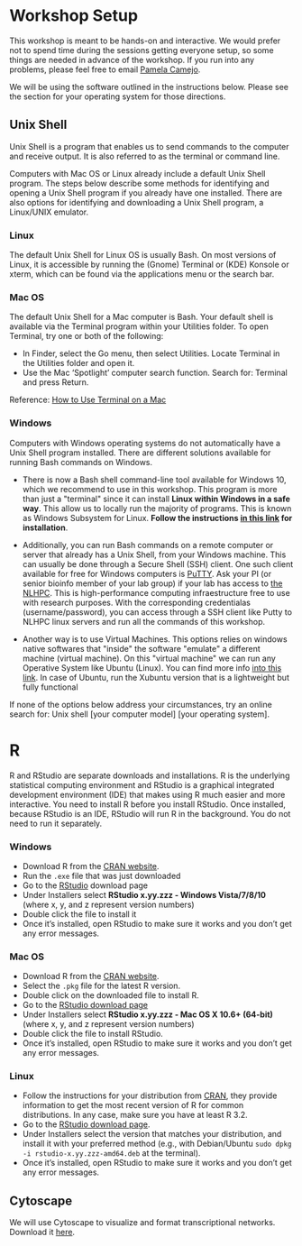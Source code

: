 # Workshop Setup

This workshop is meant to be hands-on and interactive. We would prefer not to spend time during the sessions getting everyone setup, so some things are needed in advance of the workshop. If you run into any problems, please feel free to email [Pamela Camejo](pcamejo@bio.puc.cl).

We will be using the software outlined in the instructions below. Please see the section for your operating system for those directions.

## Unix Shell

Unix Shell is a program that enables us to send commands to the computer and receive output. It is also referred to as the terminal or command line.

Computers with Mac OS or Linux already include a default Unix Shell program. The steps below describe some methods for identifying and opening a Unix Shell program if you already have one installed. There are also options for identifying and downloading a Unix Shell program, a Linux/UNIX emulator.

### Linux

The default Unix Shell for Linux OS is usually Bash. On most versions of Linux, it is accessible by running the (Gnome) Terminal or (KDE) Konsole or xterm, which can be found via the applications menu or the search bar.

### Mac OS

The default Unix Shell for a Mac computer is Bash. Your default shell is available via the Terminal program within your Utilities folder. To open Terminal, try one or both of the following:

- In Finder, select the Go menu, then select Utilities. Locate Terminal in the Utilities folder and open it.
- Use the Mac ‘Spotlight’ computer search function. Search for: Terminal and press Return.

Reference: [How to Use Terminal on a Mac](https://www.macworld.co.uk/how-to/mac-software/how-use-terminal-on-mac-3608274/)

### Windows

Computers with Windows operating systems do not automatically have a Unix Shell program installed. There are different solutions available for running Bash commands on Windows. 

- There is now a Bash shell command-line tool available for Windows 10, which we recommend to use in this workshop. This program is more than just a "terminal" since it can install **Linux within Windows in a safe way**. This allow us to locally run the majority of programs. This is known as Windows Subsystem for Linux. **Follow the instructions [in this link](https://docs.microsoft.com/en-us/windows/wsl/install-win10) for installation**.

- Additionally, you can run Bash commands on a remote computer or server that already has a Unix Shell, from your Windows machine. This can usually be done through a Secure Shell (SSH) client. One such client available for free for Windows computers is [PuTTY](https://www.putty.org/). Ask your PI (or senior bioinfo member of your lab group) if your lab has access to [the NLHPC](https://www.nlhpc.cl/). This is high-performance computing infraestructure free to use with research purposes. With the corresponding credentialas (username/password), you can access through a SSH client like Putty to  NLHPC linux servers and run all the commands of this workshop. 

- Another way is to use Virtual Machines. This options relies on windows native softwares that "inside" the software "emulate" a different machine (virtual machine). On this "virtual machine" we can run any Operative System like Ubuntu (Linux). You can find more info [into this link](https://www.howtogeek.com/170870/5-ways-to-run-linux-software-on-windows/). In case of Ubuntu, run the Xubuntu version that is a lightweight but fully functional

If none of the options below address your circumstances, try an online search for: Unix shell [your computer model] [your operating system].

# R

R and RStudio are separate downloads and installations. R is the underlying statistical computing environment and RStudio is a graphical integrated development environment (IDE) that makes using R much easier and more interactive. You need to install R before you install RStudio. Once installed, because RStudio is an IDE, RStudio will run R in the background. You do not need to run it separately.

### Windows

- Download R from the [CRAN website](http://cran.r-project.org/bin/windows/base/release.htm).
- Run the ```.exe``` file that was just downloaded
- Go to the [RStudio](https://www.rstudio.com/products/rstudio/download/#download) download page
- Under Installers select **RStudio x.yy.zzz - Windows Vista/7/8/10** (where x, y, and z represent version numbers)
- Double click the file to install it
- Once it’s installed, open RStudio to make sure it works and you don’t get any error messages.

### Mac OS

- Download R from the [CRAN website](http://cran.r-project.org/bin/macosx/).
- Select the ```.pkg``` file for the latest R version.
- Double click on the downloaded file to install R.
- Go to the [RStudio download page](https://www.rstudio.com/products/rstudio/download/#download)
- Under Installers select **RStudio x.yy.zzz - Mac OS X 10.6+ (64-bit)** (where x, y, and z represent version numbers)
- Double click the file to install RStudio.
- Once it’s installed, open RStudio to make sure it works and you don’t get any error messages.

### Linux

- Follow the instructions for your distribution from [CRAN](https://cloud.r-project.org/bin/linux), they provide information to get the most recent version of R for common distributions. In any case, make sure you have at least R 3.2.
- Go to the [RStudio download page](https://www.rstudio.com/products/rstudio/download/#download).
- Under Installers select the version that matches your distribution, and install it with your preferred method (e.g., with Debian/Ubuntu ```sudo dpkg -i rstudio-x.yy.zzz-amd64.deb``` at the terminal).
- Once it’s installed, open RStudio to make sure it works and you don’t get any error messages.

## Cytoscape

We will use Cytoscape to visualize and format transcriptional networks. Download it [here](https://cytoscape.org/download.html).
